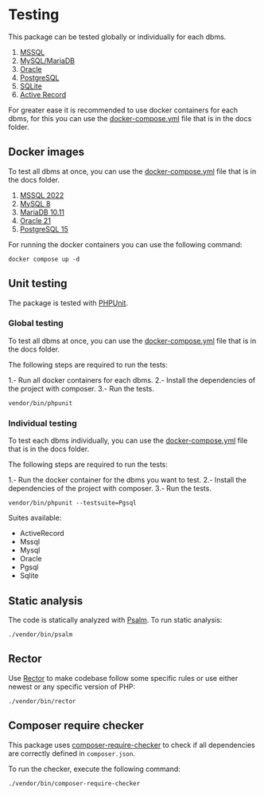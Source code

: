 # Testing

This package can be tested globally or individually for each dbms.

1. [MSSQL](https://github.com/yiisoft/db-mssql)
2. [MySQL/MariaDB](https://github.com/yiisoft/db-mysql)
3. [Oracle](https://github.com/yiisoft/db-oracle)
4. [PostgreSQL](https://github.com/yiisoft/db-pgsql)
5. [SQLite](https://github.com/yiisoft/db-sqlite)
6. [Active Record](https://github.com/yiisoft/active-record)

For greater ease it is recommended to use docker containers for each dbms, for this you can use the [docker-compose.yml](https://docs.docker.com/compose/compose-file/) file that is in the docs folder.

## Docker images

To test all dbms at once, you can use the [docker-compose.yml](https://docs.docker.com/compose/compose-file/) file that is in the docs folder.

1. [MSSQL 2022](/docs/en/docker/mssql/docker-compose.yml)
2. [MySQL 8](/docs/en/docker/mysql/docker-compose.yml)
3. [MariaDB 10.11](/docs/en/docker/mariadb/docker-compose.yml)
4. [Oracle 21](/docs/en/docker/oracle/docker-compose.yml)
5. [PostgreSQL 15](/docs/en/docker/postgres/docker-compose.yml)

For running the docker containers you can use the following command:

```shell
docker compose up -d
```

## Unit testing

The package is tested with [PHPUnit](https://phpunit.de/).

### Global testing

To test all dbms at once, you can use the [docker-compose.yml](https://docs.docker.com/compose/compose-file/) file that is in the docs folder.

The following steps are required to run the tests:

1.- Run all docker containers for each dbms.
2.- Install the dependencies of the project with composer.
3.- Run the tests.

```shell
vendor/bin/phpunit
```

### Individual testing

To test each dbms individually, you can use the [docker-compose.yml](https://docs.docker.com/compose/compose-file/) file that is in the docs folder.

The following steps are required to run the tests:

1.- Run the docker container for the dbms you want to test.
2.- Install the dependencies of the project with composer.
3.- Run the tests.

```shell
vendor/bin/phpunit --testsuite=Pgsql
```

Suites available:
- ActiveRecord
- Mssql
- Mysql
- Oracle
- Pgsql
- Sqlite

## Static analysis

The code is statically analyzed with [Psalm](https://psalm.dev/). To run static analysis:

```shell
./vendor/bin/psalm
```

## Rector

Use [Rector](https://github.com/rectorphp/rector) to make codebase follow some specific rules or 
use either newest or any specific version of PHP: 

```shell
./vendor/bin/rector
```

## Composer require checker

This package uses [composer-require-checker](https://github.com/maglnet/ComposerRequireChecker) to check if all dependencies are correctly defined in `composer.json`.

To run the checker, execute the following command:

```shell
./vendor/bin/composer-require-checker
```
